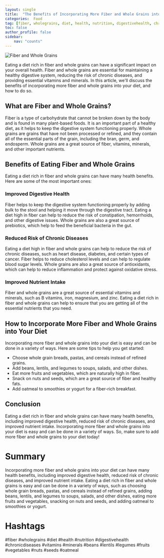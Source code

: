 ```yaml
---
layout: single
title:  "The Benefits of Incorporating More Fiber and Whole Grains into Your Diet"
categories:  Food
tag: [fiber, wholegrains, diet, health, nutrition, digestivehealth, chronicdiseases, vitamins, minerals, beans, lentils, legumes, fruits, vegetables, nuts, seeds, oatmeal, ]
toc: false
author_profile: false
sidebar:
    nav: "counts"
---
```

    
![Fiber and Whole Grains](https://images.unsplash.com/photo-1568192669093-d7b1c6e5e5f1?ixlib=rb-1.2.1&ixid=eyJhcHBfaWQiOjEyMDd9&auto=format&fit=crop&w=1350&q=80)

Eating a diet rich in fiber and whole grains can have a significant impact on your overall health. Fiber and whole grains are essential for maintaining a healthy digestive system, reducing the risk of chronic diseases, and providing essential vitamins and minerals. In this article, we'll discuss the benefits of incorporating more fiber and whole grains into your diet, and how to do so.

## What are Fiber and Whole Grains?

Fiber is a type of carbohydrate that cannot be broken down by the body and is found in many plant-based foods. It is an important part of a healthy diet, as it helps to keep the digestive system functioning properly. Whole grains are grains that have not been processed or refined, and they contain all of the essential parts of the grain, including the bran, germ, and endosperm. Whole grains are a great source of fiber, vitamins, minerals, and other important nutrients.

## Benefits of Eating Fiber and Whole Grains

Eating a diet rich in fiber and whole grains can have many health benefits. Here are some of the most important ones:

### Improved Digestive Health

Fiber helps to keep the digestive system functioning properly by adding bulk to the stool and helping it move through the digestive tract. Eating a diet high in fiber can help to reduce the risk of constipation, hemorrhoids, and other digestive issues. Whole grains are also a great source of prebiotics, which help to feed the beneficial bacteria in the gut.

### Reduced Risk of Chronic Diseases

Eating a diet high in fiber and whole grains can help to reduce the risk of chronic diseases, such as heart disease, diabetes, and certain types of cancer. Fiber helps to reduce cholesterol levels and can help to regulate blood sugar levels. Whole grains are also a great source of antioxidants, which can help to reduce inflammation and protect against oxidative stress.

### Improved Nutrient Intake

Fiber and whole grains are a great source of essential vitamins and minerals, such as B vitamins, iron, magnesium, and zinc. Eating a diet rich in fiber and whole grains can help to ensure that you are getting all of the essential nutrients that you need.

## How to Incorporate More Fiber and Whole Grains into Your Diet

Incorporating more fiber and whole grains into your diet is easy and can be done in a variety of ways. Here are some tips to help you get started:

* Choose whole grain breads, pastas, and cereals instead of refined grains.
* Add beans, lentils, and legumes to soups, salads, and other dishes.
* Eat more fruits and vegetables, which are naturally high in fiber.
* Snack on nuts and seeds, which are a great source of fiber and healthy fats.
* Add oatmeal to smoothies or yogurt for a fiber-rich breakfast.

## Conclusion

Eating a diet rich in fiber and whole grains can have many health benefits, including improved digestive health, reduced risk of chronic diseases, and improved nutrient intake. Incorporating more fiber and whole grains into your diet is easy and can be done in a variety of ways. So, make sure to add more fiber and whole grains to your diet today!

# Summary

Incorporating more fiber and whole grains into your diet can have many health benefits, including improved digestive health, reduced risk of chronic diseases, and improved nutrient intake. Eating a diet rich in fiber and whole grains is easy and can be done in a variety of ways, such as choosing whole grain breads, pastas, and cereals instead of refined grains, adding beans, lentils, and legumes to soups, salads, and other dishes, eating more fruits and vegetables, snacking on nuts and seeds, and adding oatmeal to smoothies or yogurt. 

# Hashtags

#fiber #wholegrains #diet #health #nutrition #digestivehealth #chronicdiseases #vitamins #minerals #beans #lentils #legumes #fruits #vegetables #nuts #seeds #oatmeal